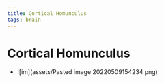 ```yaml
---
title: Cortical Homunculus
tags: brain
---
```


# Cortical Homunculus
- ![im](assets/Pasted image 20220509154234.png)










